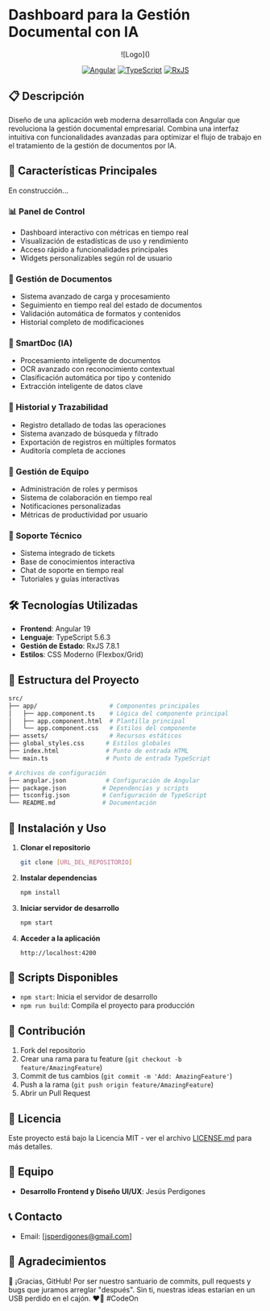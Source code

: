 # Dashboard para la Gestión Documental con IA

<div align="center">

![Logo](<iconify-icon icon="{&quot;left&quot;:0,&quot;top&quot;:0,&quot;width&quot;:128,&quot;height&quot;:128,&quot;rotate&quot;:0,&quot;vFlip&quot;:false,&quot;hFlip&quot;:false,&quot;body&quot;:&quot;<linearGradient id=\&quot;deviconAngular0\&quot; x1=\&quot;14.704\&quot; x2=\&quot;110.985\&quot; y1=\&quot;46.27\&quot; y2=\&quot;92.024\&quot; gradientTransform=\&quot;matrix(1 0 0 -1 0 130)\&quot; gradientUnits=\&quot;userSpaceOnUse\&quot;><stop offset=\&quot;0\&quot; stop-color=\&quot;#e40035\&quot; /><stop offset=\&quot;.24\&quot; stop-color=\&quot;#f60a48\&quot; /><stop offset=\&quot;.352\&quot; stop-color=\&quot;#f20755\&quot; /><stop offset=\&quot;.494\&quot; stop-color=\&quot;#dc087d\&quot; /><stop offset=\&quot;.745\&quot; stop-color=\&quot;#9717e7\&quot; /><stop offset=\&quot;1\&quot; stop-color=\&quot;#6c00f5\&quot; /></linearGradient><path fill=\&quot;url(#deviconAngular0)\&quot; d=\&quot;m124.5 21.3l-4.4 68.6L78.3 0zm-29 88.7L64 128l-31.5-18l6.4-15.5h50.3zM64 34.1l16.5 40.2h-33zM7.9 89.9L3.5 21.3L49.7 0z\&quot; /><linearGradient id=\&quot;deviconAngular1\&quot; x1=\&quot;28.733\&quot; x2=\&quot;91.742\&quot; y1=\&quot;117.071\&quot; y2=\&quot;45.195\&quot; gradientTransform=\&quot;matrix(1 0 0 -1 0 130)\&quot; gradientUnits=\&quot;userSpaceOnUse\&quot;><stop offset=\&quot;0\&quot; stop-color=\&quot;#ff31d9\&quot; /><stop offset=\&quot;1\&quot; stop-color=\&quot;#ff5be1\&quot; stop-opacity=\&quot;0\&quot; /></linearGradient><path fill=\&quot;url(#deviconAngular1)\&quot; d=\&quot;m124.5 21.3l-4.4 68.6L78.3 0zm-29 88.7L64 128l-31.5-18l6.4-15.5h50.3zM64 34.1l16.5 40.2h-33zM7.9 89.9L3.5 21.3L49.7 0z\&quot; />&quot;}" width="1em" height="1em" noobserver="true"></iconify-icon>)

[![Angular](https://img.shields.io/badge/Angular-19-DD0031?style=for-the-badge&logo=angular)](https://angular.io/)
[![TypeScript](https://img.shields.io/badge/TypeScript-5.6.3-3178C6?style=for-the-badge&logo=typescript)](https://www.typescriptlang.org/)
[![RxJS](https://img.shields.io/badge/RxJS-7.8.1-B7178C?style=for-the-badge&logo=reactivex)](https://rxjs.dev/)

</div>

## 📋 Descripción

Diseño de una aplicación web moderna desarrollada con Angular que revoluciona la gestión documental empresarial. Combina una interfaz intuitiva con funcionalidades avanzadas para optimizar el flujo de trabajo en el tratamiento de la gestión de documentos por IA.

## 🚀 Características Principales

En construcción...

### 📊 Panel de Control
- Dashboard interactivo con métricas en tiempo real
- Visualización de estadísticas de uso y rendimiento
- Acceso rápido a funcionalidades principales
- Widgets personalizables según rol de usuario

### 📄 Gestión de Documentos
- Sistema avanzado de carga y procesamiento
- Seguimiento en tiempo real del estado de documentos
- Validación automática de formatos y contenidos
- Historial completo de modificaciones

### 🤖 SmartDoc (IA)
- Procesamiento inteligente de documentos
- OCR avanzado con reconocimiento contextual
- Clasificación automática por tipo y contenido
- Extracción inteligente de datos clave

### 📝 Historial y Trazabilidad
- Registro detallado de todas las operaciones
- Sistema avanzado de búsqueda y filtrado
- Exportación de registros en múltiples formatos
- Auditoría completa de acciones

### 👥 Gestión de Equipo
- Administración de roles y permisos
- Sistema de colaboración en tiempo real
- Notificaciones personalizadas
- Métricas de productividad por usuario

### 🛟 Soporte Técnico
- Sistema integrado de tickets
- Base de conocimientos interactiva
- Chat de soporte en tiempo real
- Tutoriales y guías interactivas

## 🛠️ Tecnologías Utilizadas

- **Frontend**: Angular 19
- **Lenguaje**: TypeScript 5.6.3
- **Gestión de Estado**: RxJS 7.8.1
- **Estilos**: CSS Moderno (Flexbox/Grid)

## 📁 Estructura del Proyecto

```bash
src/
├── app/                    # Componentes principales
│   ├── app.component.ts    # Lógica del componente principal
│   ├── app.component.html  # Plantilla principal
│   └── app.component.css   # Estilos del componente
├── assets/                 # Recursos estáticos
├── global_styles.css      # Estilos globales
├── index.html             # Punto de entrada HTML
└── main.ts                # Punto de entrada TypeScript

# Archivos de configuración
├── angular.json           # Configuración de Angular
├── package.json          # Dependencias y scripts
├── tsconfig.json         # Configuración de TypeScript
└── README.md             # Documentación
```

## 🚀 Instalación y Uso

1. **Clonar el repositorio**
   ```bash
   git clone [URL_DEL_REPOSITORIO]
   ```

2. **Instalar dependencias**
   ```bash
   npm install
   ```

3. **Iniciar servidor de desarrollo**
   ```bash
   npm start
   ```

4. **Acceder a la aplicación**
   ```
   http://localhost:4200
   ```

## 🔧 Scripts Disponibles

- `npm start`: Inicia el servidor de desarrollo
- `npm run build`: Compila el proyecto para producción

## 🤝 Contribución

1. Fork del repositorio
2. Crear una rama para tu feature (`git checkout -b feature/AmazingFeature`)
3. Commit de tus cambios (`git commit -m 'Add: AmazingFeature'`)
4. Push a la rama (`git push origin feature/AmazingFeature`)
5. Abrir un Pull Request

## 📄 Licencia

Este proyecto está bajo la Licencia MIT - ver el archivo [LICENSE.md](LICENSE.md) para más detalles.

## 👥 Equipo

- **Desarrollo Frontend y Diseño UI/UX**: Jesús Perdigones

## 📞 Contacto

- Email: [jsperdigones@gmail.com]

## 🙏 Agradecimientos
🚀 ¡Gracias, GitHub! Por ser nuestro santuario de commits, pull requests y bugs que juramos arreglar "después". Sin ti, nuestras ideas estarían en un USB perdido en el cajón. ❤️🙌 #CodeOn
